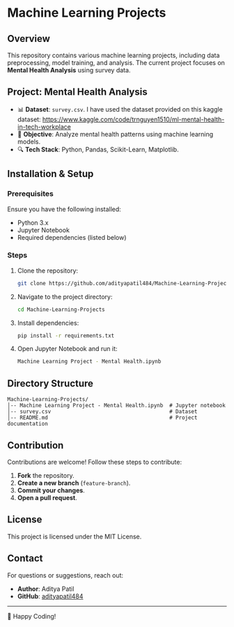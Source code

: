 # Machine Learning Projects

## Overview
This repository contains various machine learning projects, including data preprocessing, model training, and analysis. The current project focuses on **Mental Health Analysis** using survey data.

## Project: Mental Health Analysis
- 📊 **Dataset**: `survey.csv`. I have used the dataset provided on this kaggle dataset: https://www.kaggle.com/code/trnguyen1510/ml-mental-health-in-tech-workplace
- 🧠 **Objective**: Analyze mental health patterns using machine learning models.
- 🔍 **Tech Stack**: Python, Pandas, Scikit-Learn, Matplotlib.

## Installation & Setup
### Prerequisites
Ensure you have the following installed:
- Python 3.x
- Jupyter Notebook
- Required dependencies (listed below)

### Steps
1. Clone the repository:
   ```sh
   git clone https://github.com/adityapatil484/Machine-Learning-Projects.git
   ```
2. Navigate to the project directory:
   ```sh
   cd Machine-Learning-Projects
   ```
3. Install dependencies:
   ```sh
   pip install -r requirements.txt
   ```
4. Open Jupyter Notebook and run it:
   ```sh
   Machine Learning Project - Mental Health.ipynb
   ```

## Directory Structure
```
Machine-Learning-Projects/
│-- Machine Learning Project - Mental Health.ipynb  # Jupyter notebook
│-- survey.csv                                      # Dataset
│-- README.md                                       # Project documentation
```

## Contribution
Contributions are welcome! Follow these steps to contribute:
1. **Fork** the repository.
2. **Create a new branch** (`feature-branch`).
3. **Commit your changes**.
4. **Open a pull request**.

## License
This project is licensed under the MIT License.

## Contact
For questions or suggestions, reach out:
- **Author**: Aditya Patil
- **GitHub**: [adityapatil484](https://github.com/adityapatil484)

---
🚀 Happy Coding!
